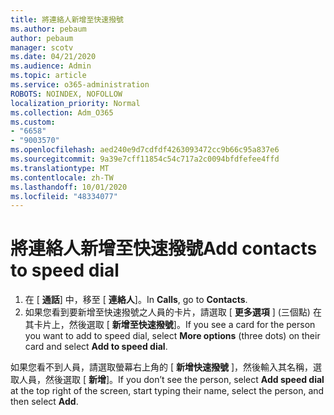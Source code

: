 ```yaml
---
title: 將連絡人新增至快速撥號
ms.author: pebaum
author: pebaum
manager: scotv
ms.date: 04/21/2020
ms.audience: Admin
ms.topic: article
ms.service: o365-administration
ROBOTS: NOINDEX, NOFOLLOW
localization_priority: Normal
ms.collection: Adm_O365
ms.custom:
- "6658"
- "9003570"
ms.openlocfilehash: aed240e9d7cdfdf4263093472cc9b66c95a837e6
ms.sourcegitcommit: 9a39e7cff11854c54c717a2c0094bfdfefee4ffd
ms.translationtype: MT
ms.contentlocale: zh-TW
ms.lasthandoff: 10/01/2020
ms.locfileid: "48334077"
---
```

# <a name="add-contacts-to-speed-dial"></a><span data-ttu-id="1d089-102">將連絡人新增至快速撥號</span><span class="sxs-lookup"><span data-stu-id="1d089-102">Add contacts to speed dial</span></span>

1. <span data-ttu-id="1d089-103">在 [  **通話**] 中，移至 [  **連絡人**]。</span><span class="sxs-lookup"><span data-stu-id="1d089-103">In  **Calls**, go to  **Contacts**.</span></span>
2. <span data-ttu-id="1d089-104">如果您看到要新增至快速撥號之人員的卡片，請選取 [  **更多選項**  ] (三個點) 在其卡片上，然後選取 [  **新增至快速撥號**]。</span><span class="sxs-lookup"><span data-stu-id="1d089-104">If you see a card for the person you want to add to speed dial, select  **More options**  (three dots) on their card and select  **Add to speed dial**.</span></span>

<span data-ttu-id="1d089-105">如果您看不到人員，請選取螢幕右上角的 [  **新增快速撥號**  ]，然後輸入其名稱，選取人員，然後選取 [  **新增**]。</span><span class="sxs-lookup"><span data-stu-id="1d089-105">If you don’t see the person, select  **Add speed dial**  at the top right of the screen, start typing their name, select the person, and then select  **Add**.</span></span>
